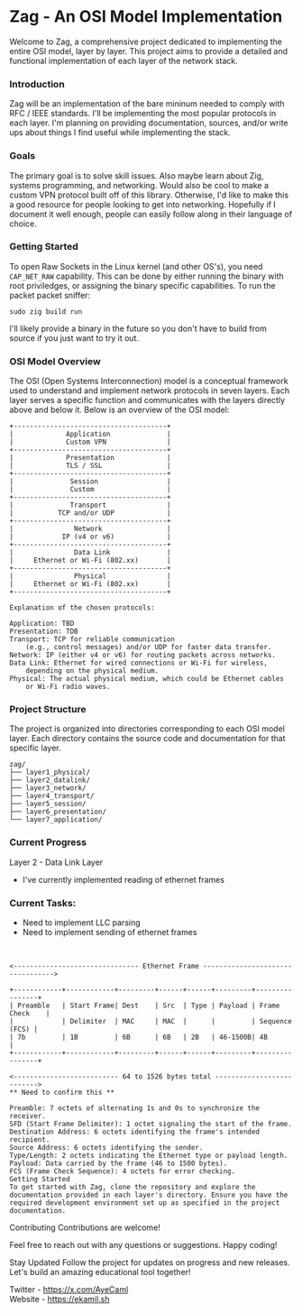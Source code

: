 # Zag - An OSI Model Implementation
Welcome to Zag, a comprehensive project dedicated to implementing the entire OSI model, layer by layer. This project aims to provide a detailed and functional implementation of each layer of the network stack.

### Introduction
Zag will be an implementation of the bare mininum needed to comply with RFC / IEEE standards. I'll be implementing the most popular protocols in each layer. I'm planning on providing documentation, sources, and/or write ups about things I find useful while implementing the stack.

### Goals
The primary goal is to solve skill issues. Also maybe learn about Zig, systems programming, and networking. Would also be cool to make a custom VPN protocol built off of this library. Otherwise, I'd like to make this a good resource for people looking to get into networking. Hopefully if I document it well enough, people can easily follow along in their language of choice.

### Getting Started
To open Raw Sockets in the Linux kernel (and other OS's), you need `CAP_NET_RAW` capability. This can be done by either running the binary with root priviledges, or assigning the binary specific capabilities. To run the packet packet sniffer:
```
sudo zig build run
```
I'll likely provide a binary in the future so you don't have to build from source if you just want to try it out.

 
### OSI Model Overview
The OSI (Open Systems Interconnection) model is a conceptual framework used to understand and implement network protocols in seven layers. Each layer serves a specific function and communicates with the layers directly above and below it. Below is an overview of the OSI model:

```
+--------------------------------------+
|             Application              |
|             Custom VPN               |
+--------------------------------------+
|             Presentation             |
|             TLS / SSL                |
+--------------------------------------+
|              Session                 |
|              Custom                  |
+--------------------------------------+
|              Transport               |
|           TCP and/or UDP             |
+--------------------------------------+
|               Network                |
|            IP (v4 or v6)             |
+--------------------------------------+
|               Data Link              |
|     Ethernet or Wi-Fi (802.xx)       |
+--------------------------------------+
|               Physical               |
|     Ethernet or Wi-Fi (802.xx)       |
+--------------------------------------+

Explanation of the chosen protocols:

Application: TBD
Presentation: TDB
Transport: TCP for reliable communication 
    (e.g., control messages) and/or UDP for faster data transfer.
Network: IP (either v4 or v6) for routing packets across networks.
Data Link: Ethernet for wired connections or Wi-Fi for wireless, 
    depending on the physical medium.
Physical: The actual physical medium, which could be Ethernet cables 
    or Wi-Fi radio waves.
```

### Project Structure
The project is organized into directories corresponding to each OSI model layer. Each directory contains the source code and documentation for that specific layer.

```
zag/
├── layer1_physical/
├── layer2_datalink/
├── layer3_network/
├── layer4_transport/
├── layer5_session/
├── layer6_presentation/
└── layer7_application/
```

### Current Progress
Layer 2 - Data Link Layer
- I've currently implemented reading of ethernet frames


### Current Tasks:
- Need to implement LLC parsing
- Need to implement sending of ethernet frames

<br>

```    
<------------------------------- Ethernet Frame --------------------------------->
    
+------------+------------+---------+------+------+---------+----------------+
| Preamble   | Start Frame| Dest    | Src  | Type | Payload | Frame Check    |
|            | Delimiter  | MAC     | MAC  |      |         | Sequence (FCS) |
| 7b         | 1B         | 6B      | 6B   | 2B   | 46-1500B| 4B             |
+------------+------------+---------+------+------+---------+----------------+
    
<-------------------------- 64 to 1526 bytes total -------------------------->
** Need to confirm this **

Preamble: 7 octets of alternating 1s and 0s to synchronize the receiver.
SFD (Start Frame Delimiter): 1 octet signaling the start of the frame.
Destination Address: 6 octets identifying the frame's intended recipient.
Source Address: 6 octets identifying the sender.
Type/Length: 2 octets indicating the Ethernet type or payload length.
Payload: Data carried by the frame (46 to 1500 bytes).
FCS (Frame Check Sequence): 4 octets for error checking.
Getting Started
To get started with Zag, clone the repository and explore the documentation provided in each layer's directory. Ensure you have the required development environment set up as specified in the project documentation.
```



Contributing
Contributions are welcome! 


Feel free to reach out with any questions or suggestions. Happy coding!

Stay Updated
Follow the project for updates on progress and new releases. Let's build an amazing educational tool together!

Twitter - https://x.com/AyeCaml <br>
Website - https://ekamil.sh